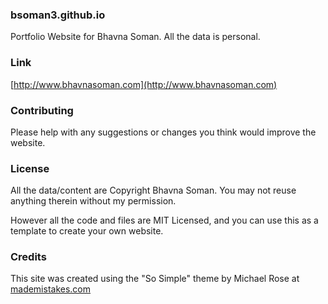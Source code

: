 ### bsoman3.github.io
Portfolio Website for Bhavna Soman. All the data is personal.

### Link
[http://www.bhavnasoman.com](http://www.bhavnasoman.com)

### Contributing
Please help with any suggestions or changes you think would improve the website.

### License
All the data/content are Copyright Bhavna Soman. You may not reuse anything therein without my permission.

However all the code and files are MIT Licensed, and you can use this as a template to create your own website.

### Credits
This site was created using the "So Simple" theme by Michael Rose at [mademistakes.com](http://mademistakes.com)
